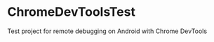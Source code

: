 ChromeDevToolsTest
==================

Test project for remote debugging on Android with Chrome DevTools
